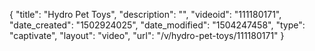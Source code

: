 {
    "title": "Hydro Pet Toys",
    "description": "",
    "videoid": "111180171",
    "date_created": "1502924025",
    "date_modified": "1504247458",
    "type": "captivate",
    "layout": "video",
    "url": "\/v\/hydro-pet-toys\/111180171"
}